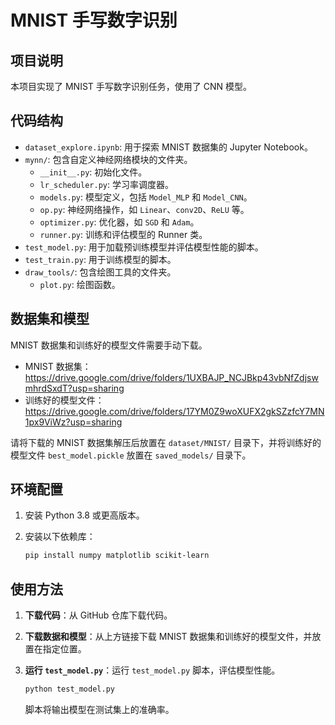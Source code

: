 # MNIST 手写数字识别

## 项目说明

本项目实现了 MNIST 手写数字识别任务，使用了 CNN 模型。

## 代码结构

-   `dataset_explore.ipynb`: 用于探索 MNIST 数据集的 Jupyter Notebook。
-   `mynn/`: 包含自定义神经网络模块的文件夹。
    -   `__init__.py`: 初始化文件。
    -   `lr_scheduler.py`: 学习率调度器。
    -   `models.py`: 模型定义，包括 `Model_MLP` 和 `Model_CNN`。
    -   `op.py`: 神经网络操作，如 `Linear`、`conv2D`、`ReLU` 等。
    -   `optimizer.py`: 优化器，如 `SGD` 和 `Adam`。
    -   `runner.py`: 训练和评估模型的 Runner 类。
-   `test_model.py`: 用于加载预训练模型并评估模型性能的脚本。
-   `test_train.py`: 用于训练模型的脚本。
-   `draw_tools/`: 包含绘图工具的文件夹。
    -   `plot.py`: 绘图函数。

## 数据集和模型

MNIST 数据集和训练好的模型文件需要手动下载。

-   MNIST 数据集：https://drive.google.com/drive/folders/1UXBAJP_NCJBkp43vbNfZdjswmhrdSxdT?usp=sharing
-   训练好的模型文件：https://drive.google.com/drive/folders/17YM0Z9woXUFX2gkSZzfcY7MN1px9ViWz?usp=sharing

请将下载的 MNIST 数据集解压后放置在 `dataset/MNIST/` 目录下，并将训练好的模型文件 `best_model.pickle` 放置在 `saved_models/` 目录下。

## 环境配置

1.  安装 Python 3.8 或更高版本。
2.  安装以下依赖库：

    ```bash
    pip install numpy matplotlib scikit-learn
    ```

## 使用方法

1.  **下载代码**：从 GitHub 仓库下载代码。
2.  **下载数据和模型**：从上方链接下载 MNIST 数据集和训练好的模型文件，并放置在指定位置。
3.  **运行 `test_model.py`**：运行 `test_model.py` 脚本，评估模型性能。

    ```bash
    python test_model.py
    ```

    脚本将输出模型在测试集上的准确率。
